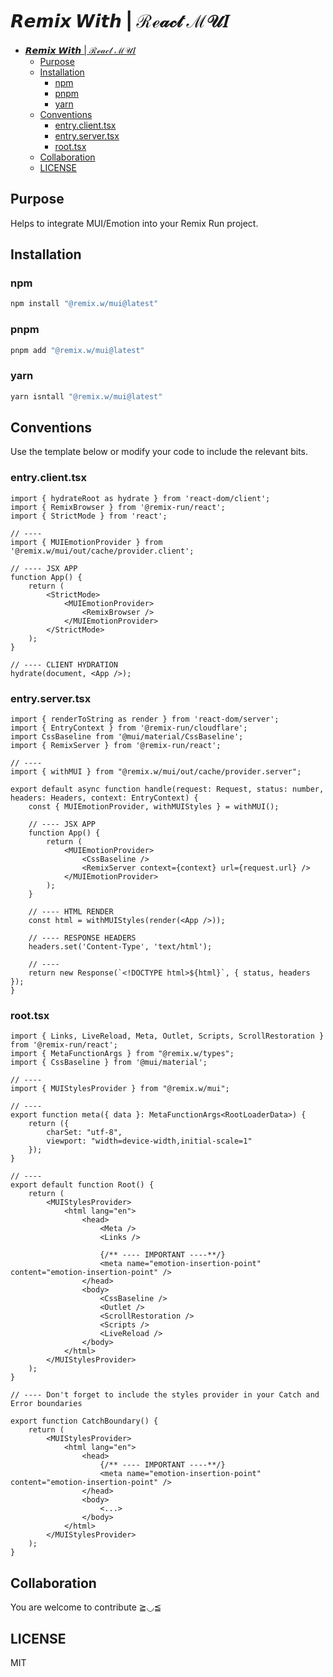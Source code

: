 # 𝙍𝙚𝙢𝙞𝙭 𝙒𝙞𝙩𝙝 | ℛℯ𝒶𝒸𝓉 ℳ𝒰𝐼

- [𝙍𝙚𝙢𝙞𝙭 𝙒𝙞𝙩𝙝 | ℛℯ𝒶𝒸𝓉 ℳ𝒰𝐼](#𝙍𝙚𝙢𝙞𝙭-𝙒𝙞𝙩𝙝--ℛℯ𝒶𝒸𝓉-ℳ𝒰𝐼)
  - [Purpose](#purpose)
  - [Installation](#installation)
    - [npm](#npm)
    - [pnpm](#pnpm)
    - [yarn](#yarn)
  - [Conventions](#conventions)
    - [entry.client.tsx](#entryclienttsx)
    - [entry.server.tsx](#entryservertsx)
    - [root.tsx](#roottsx)
  - [Collaboration](#collaboration)
  - [LICENSE](#license)

## Purpose

Helps to integrate MUI/Emotion into your Remix Run project.

## Installation

### npm

```bash
npm install "@remix.w/mui@latest"
```

### pnpm

```bash
pnpm add "@remix.w/mui@latest"
```

### yarn

```bash
yarn isntall "@remix.w/mui@latest"
```

## Conventions

Use the template below or modify your code to include the relevant bits.

### entry.client.tsx

```tsx
import { hydrateRoot as hydrate } from 'react-dom/client';
import { RemixBrowser } from '@remix-run/react';
import { StrictMode } from 'react';

// ----
import { MUIEmotionProvider } from '@remix.w/mui/out/cache/provider.client';

// ---- JSX APP
function App() {
    return (
        <StrictMode>
            <MUIEmotionProvider>
                <RemixBrowser />
            </MUIEmotionProvider>
        </StrictMode>
    );
}

// ---- CLIENT HYDRATION
hydrate(document, <App />);
```

### entry.server.tsx

```tsx
import { renderToString as render } from 'react-dom/server';
import { EntryContext } from '@remix-run/cloudflare';
import CssBaseline from '@mui/material/CssBaseline';
import { RemixServer } from '@remix-run/react';

// ----
import { withMUI } from "@remix.w/mui/out/cache/provider.server";

export default async function handle(request: Request, status: number, headers: Headers, context: EntryContext) {
    const { MUIEmotionProvider, withMUIStyles } = withMUI();

    // ---- JSX APP
    function App() {
        return (
            <MUIEmotionProvider>
                <CssBaseline />
                <RemixServer context={context} url={request.url} />
            </MUIEmotionProvider>
        );
    }

    // ---- HTML RENDER
    const html = withMUIStyles(render(<App />));

    // ---- RESPONSE HEADERS
    headers.set('Content-Type', 'text/html');

    // ----
    return new Response(`<!DOCTYPE html>${html}`, { status, headers });
}
```

### root.tsx

```tsx
import { Links, LiveReload, Meta, Outlet, Scripts, ScrollRestoration } from '@remix-run/react';
import { MetaFunctionArgs } from "@remix.w/types";
import { CssBaseline } from '@mui/material';

// ----
import { MUIStylesProvider } from "@remix.w/mui";

// ----
export function meta({ data }: MetaFunctionArgs<RootLoaderData>) {
    return ({
        charSet: "utf-8",
        viewport: "width=device-width,initial-scale=1"
    });
}

// ----
export default function Root() {
    return (
        <MUIStylesProvider>
            <html lang="en">
                <head>
                    <Meta />
                    <Links />

                    {/** ---- IMPORTANT ----**/}
                    <meta name="emotion-insertion-point" content="emotion-insertion-point" />
                </head>
                <body>
                    <CssBaseline />
                    <Outlet />
                    <ScrollRestoration />
                    <Scripts />
                    <LiveReload />
                </body>
            </html>
        </MUIStylesProvider>
    );
}

// ---- Don't forget to include the styles provider in your Catch and Error boundaries

export function CatchBoundary() {
    return (
        <MUIStylesProvider>
            <html lang="en">
                <head>
                    {/** ---- IMPORTANT ----**/}
                    <meta name="emotion-insertion-point" content="emotion-insertion-point" />
                </head>
                <body>
                    <...>
                </body>
            </html>
        </MUIStylesProvider>
    );
}
```

## Collaboration

You are welcome to contribute ≧◡≦

## LICENSE

MIT
